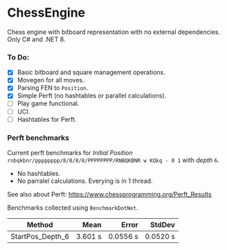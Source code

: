 # ChessEngine

Chess engine with bitboard representation with no external dependencies. Only C# and .NET 8.

### To Do:
- [X] Basic bitboard and square management operations.
- [X] Movegen for all moves.
- [X] Parsing FEN to `Position`.
- [X] Simple Perft (no hashtables or parallel calculations).
- [ ] Play game functional.
- [ ] UCI.
- [ ] Hashtables for Perft.

### Perft benchmarks
Current perft benchmarks for _Initial Position_ `rnbqkbnr/pppppppp/8/8/8/8/PPPPPPPP/RNBQKBNR w KQkq - 0 1` with _depth_ `6`.

- No hashtables.
- No parralel calculations. Everying is in 1 thread.

See also about Perft: https://www.chessprogramming.org/Perft_Results

Benchmarks collected using `BenchmarkDotNet`.

| Method           | Mean    | Error    | StdDev   |
|----------------- |--------:|---------:|---------:|
| StartPos_Depth_6 | 3.601 s | 0.0556 s | 0.0520 s |

